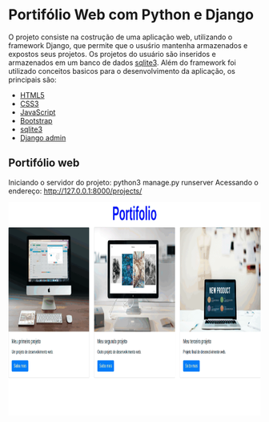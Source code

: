 # Portifólio Web com Python e Django

O projeto consiste na costrução de uma aplicação web, utilizando o framework Django, que permite que o usuśrio mantenha armazenados e expostos seus projetos. Os projetos do usuário são inseridos e armazenados em um banco de dados [sqlite3](https://www.sqlite.org/index.html).
Além do framework foi utilizado conceitos basicos para o desenvolvimento da aplicação, os principais são:
 - [HTML5](https://developer.mozilla.org/pt-BR/docs/Web/Guide/HTML/HTML5)
 - [CSS3](https://developer.mozilla.org/pt-BR/docs/Web/CSS)
 - [JavaScript](https://www.javascript.com/)
 - [Bootstrap](https://getbootstrap.com/)
 - [sqlite3](https://www.sqlite.org/index.html)
 - [Django admin](https://docs.djangoproject.com/en/3.1/ref/contrib/admin/)

## Portifólio web

Iniciando o servidor do projeto: python3 manage.py runserver
Acessando o endereço:		  http://127.0.0.1:8000/projects/

<div align="center">
  <img src="./github/portifolioWeb.gif" alt="home" height="425">
</div>

 


